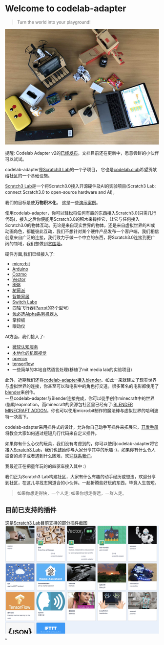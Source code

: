 # Welcome to codelab-adapter

>  Turn the world into your playground!

![](img/toys_party.jpeg)

提醒: Codelab Adapter v2的[已经发布](https://adapterv2.codelab.club/user_guide/install/)，文档目前还在更新中，愿意尝鲜的小伙伴可以试试。

codelab-adapter是[Scratch3 Lab](https://blog.just4fun.site/Scratch3-Lab.html)的一个子项目， 它也是[codelab.club](https://blog.just4fun.site/about-codelab-club.html)希望贡献给社区的一个基础设施。


[Scratch3 Lab](https://blog.just4fun.site/Scratch3-Lab.html)是一个将Scratch3.0接入开源硬件及AI的实验项目(Scratch3 Lab: connect Scratch3.0 to open-source hardware and AI)。

我们的目标是使**万物积木化**。 这是一些[演示案例](/user_guide/gallery/)。

使用codelab-adapter，你可以轻松将任何有趣的东西接入Scratch3.0(只需几行代码)，接入之后你便能用Scratch3.0的积木来操控它，让它与任何接入Scratch3.0的物体互动。无论是来自现实世界的物体，还是来自虚拟世界的AI或动画角色，都能彼此互动，我们不想针对某个硬件产品发布一个客户端，我们相信创意来自广泛的连接，我们致力于做一个中立的东西，将Scratch3.0连接到更广阔的领域，我们想做到[宽围墙](http://learn.media.mit.edu/lcl/weeks/week5/)。

硬件方面,我们已经接入了:

*  [micro:bit](http://microbit.org/)
*  [Arduino](https://www.arduino.cc/)
*  [Cozmo](https://www.anki.com/en-us/cozmo)
*  [Vector](https://www.anki.com/en-us/vector)
*  [BB8](https://store.sphero.com/products/bb-8-by-sphero)
*  [树莓派](https://www.raspberrypi.org/)
*  [智能家居](https://blog.just4fun.site/scratch3-smart-home.html)
*  [Switch Labo](https://labo.nintendo.com/)
*  四轴飞行器([Parrot](http://www.parrot.com.cn)的3个型号)
*  [优必选Alpha系列机器人](https://www.ubtrobot.com/cn/products/e-bot/)
*  掌控板
*  眼动仪

AI方面，我们接入了:

*  [微软认知服务](https://azure.microsoft.com/zh-cn/services/cognitive-services/)
*  [本地化的机器视觉](https://js.tensorflow.org/)
*  [opencv](https://opencv.org/)
*  [tensorflow](https://github.com/tensorflow/tensorflow)
*  一些简单的本地自然语言处理(移植了mit media lab的实验项目)

 此外，近期我们还将[codelab-adapter接入blender](https://blog.just4fun.site/scratch3-adapter-blender.html)。如此一来就建立了现实世界与虚拟世界的连接，你甚至可以和电影中的角色打交道。很多著名的电影都使用了[blender](https://www.blender.org/)来创作。  
一旦codelab-adapter与Blender连接完成，你可以徒手创作minecraft中的世界(借助leapmotion，而minecraft的资源包社区里已经有了:[BLENDER MINECRAFT ADDON](http://theduckcow.com/dev/blender/mcprep/)。你也可以使用micro:bit制作的魔法棒与虚拟世界的哈利波特一决高下。

codelab-adapter采用插件式的设计，允许你自己动手写插件来拓展它，[开发手册](/dev_guide/helloworld/)将教会大家如何通过短短几行代码来自定义插件。

如果你有什么心仪的玩具，我们没有考虑到的，你可以使用codelab-adapter将它接入[Scratch3 Lab](https://blog.just4fun.site/Scratch3-Lab.html)，我们也鼓励你与大家分享其中的乐趣 :)，如果你有什么令人振奋的点子或者遇到什么困难，欢迎[联系我们](/about/connect/)。

我最近正在把童年玩的的四驱车接入其中 :)

我们正为Scratch3 Lab构建社区<!--https://scratch3-groups.just4fun.site/-->，大家有什么有趣的动手经历或想法，欢迎分享到社区，在这儿寻找志同道合的小伙伴。一起折腾些好玩的东西，毕竟人生苦短。

>  如果你想走得快，一个人走; 如果你想走得远，一群人走。


## 目前已支持的插件
这是[Scratch3 Lab](https://blog.just4fun.site/Scratch3-Lab.html)目前支持的部分插件截图
![](img/scratch3-extensions.png)。

<!--
目前驱动的硬件(部分截图)

![](img/toys_party.jpeg)
-->